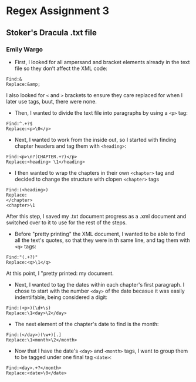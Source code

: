 # Regex Assignment 3
## Stoker's Dracula .txt file
### Emily Wargo

* First, I looked for all ampersand and bracket elements already in the text file so they don’t affect the XML code:  
```
Find:&
Replace:&amp;
```
I also looked for `<` and `>` brackets to ensure they care replaced for when I later use tags, buut, there were none. 

* Then, I wanted to divide the text file into paragraphs by using a `<p>` tag: 
```
Find:^.+?$
Replace:<p>\0</p>
```
* Next, I wanted to work from the inside out, so I started with finding chapter headers and tag them with `<heading>`:
```
Find:<p>\n?(CHAPTER.+?)</p>
Replace:<heading> \1</heading>
```
* I then wanted to wrap the chapters in their own `<chapter>` tag and decided to change the structure with clopen `<chapter>` tags 
```
Find:(<heading>)
Replace:
</chapter>
<chapter>\1
```
After this step, I saved my .txt document progress as a .xml document and switched over to it to use for the rest of the steps. 
* Before "pretty printing" the XML document, I wanted to be able to find all the text's quotes, so that they were in th same line, and tag them with `<q>` tags:
```
Find:"(.+?)"
Replace:<q>\1</q>
```
At this point, I "pretty printed: my document.
* Next, I wanted to tag the dates within each chapter's first paragraph. I chose to start with the number `<day>` of the date becasue it was easily indentiifable, being considered a digit:
```
Find:(<p>)(\d+\s)
Replace:\1<day>\2</day>
```
* The next element of the chapter's date to find is the month:
```
Find:(</day>)(\w+)[.]
Replace:\1<month>\2</month>
```
* Now that I have the date's `<day>` and `<month>` tags, I want to group them to be tagged under one final tag `<date>`:
```
Find:<day>.+?</month>
Replace:<date>\0</date>